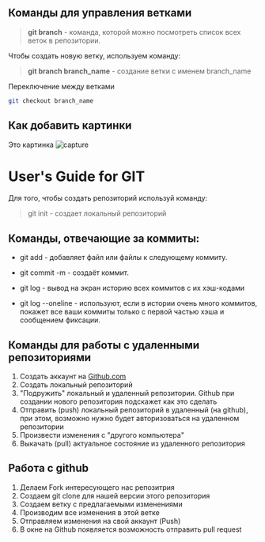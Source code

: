 ## Команды для управления ветками

> **git branch** - команда, которой можно посмотреть список всех веток в репозитории.

Чтобы создать новую ветку, используем команду:
> **git branch branch_name** - создание ветки с именем branch_name

Переключение между ветками
```sh
git checkout branch_name
```
## Как добавить картинки

Это картинка
![capture](archangel.jpg)
# User's Guide for GIT

Для того, чтобы создать репозиторий используй команду:
> git init - создает локальный репозиторий

## Команды, отвечающие за коммиты:

* git add - добавляет файл или файлы к следующему коммиту.

* git commit -m - создаёт коммит.

* git log - вывод на экран историю всех коммитов с их хэш-кодами
* git log --oneline - используют, если в истории очень много коммитов, покажет все ваши коммиты только с первой частью хэша и сообщением фиксации.


## Команды для работы с удаленными репозиториями

1. Создать аккаунт на [Github.com](https://github.com/)
2. Создать локальный репозиторий
3. "Подружить" локальный и удаленный репозитории. Github при создании нового репозитория подскажет как это сделать
4. Отправить (push) локальный репозиторий в удаленный (на github), при этом, возможно нужно будет авторизоваться на удаленном репозитории
5. Произвести изменения с "другого компьютера"
6. Выкачать (pull) актуальное состояние из удаленного репозитория

## Работа с github
1. Делаем Fork интересующего нас репозитрия
2. Создаем git clone для нашей версии этого репозитория
3. Создаем ветку с предлагаемыми изменениями
4. Производим все изменения в этой ветке
5. Отправляем изменения на свой аккаунт (Push)
6. В окне на Github  появляется возможность отправить pull request
